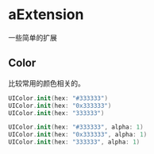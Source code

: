 # aExtension

一些简单的扩展

## Color

比较常用的颜色相关的。

```swift
UIColor.init(hex: "#333333")
UIColor.init(hex: "0x333333")
UIColor.init(hex: "333333")

UIColor.init(hex: "#333333", alpha: 1)
UIColor.init(hex: "0x333333", alpha: 1)
UIColor.init(hex: "333333", alpha: 1)
```

